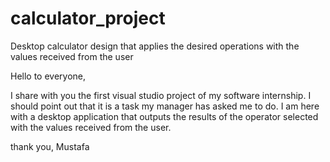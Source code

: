 # calculator_project
Desktop calculator design that applies the desired operations with the values received from the user

Hello to everyone,

I share with you the first visual studio project of my software internship. I should point out that it is a task my manager has asked me to do. 
I am here with a desktop application that outputs the results of the operator selected with the values received from the user.

thank you,
Mustafa
